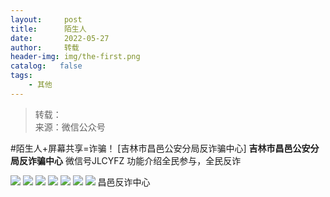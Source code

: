 ```yaml
---
layout:     post
title:      陌生人
date:       2022-05-27
author:     转载
header-img: img/the-first.png
catalog:   false
tags:
    - 其他
---
```


<blockquote><p>转载：<br>
来源：微信公众号</p></blockquote>

#陌生人+屏幕共享=诈骗！
[吉林市昌邑公安分局反诈骗中心]
**吉林市昌邑公安分局反诈骗中心**
微信号JLCYFZ
功能介绍全民参与，全民反诈

![]({{site.baseurl}}/postimg/7f48KExj8S5PjWUVskXRpbwQg8bNJb6f0dHHh7u8z2w5kicPib8Y9TEU84heoMtrGcDMibx0ia11IYEhMiby9rZktNg.png)
![]({{site.baseurl}}/postimg/7f48KExj8S5PjWUVskXRpbwQg8bNJb6fbOFDOnFKOpMK7vpBAWiciceQVJicmKycRqfamS0cJg4nqMbBTYpqVqQeA.png)
![]({{site.baseurl}}/postimg/7f48KExj8S5PjWUVskXRpbwQg8bNJb6ffyHbjnzwV8iadwTjiaHLibmREVPuk4oatUAetzFVnX6ERrnfZEibPmnb5w.png)
![]({{site.baseurl}}/postimg/7f48KExj8S5PjWUVskXRpbwQg8bNJb6f6ic3IASiaMorkcXYAQ02yzUG041vUqxV3E9d93xn9UYvjrUOMliagaUuQ.png)
![]({{site.baseurl}}/postimg/7f48KExj8S5PjWUVskXRpbwQg8bNJb6fPslDQOkhftrjw9vvgS3m47taCacCx3wSFiaD5dE5ccKEe8XZM9PTY6A.png)
![]({{site.baseurl}}/postimg/7f48KExj8S5PjWUVskXRpbwQg8bNJb6fPslDQOkhftrjw9vvgS3m47taCacCx3wSFiaD5dE5ccKEe8XZM9PTY6A.png)
![]({{site.baseurl}}/postimg/7f48KExj8S5r2SoPGyAOBicw10ceBIVvVyAZKyXZwOMhprgf3NnMPSWTyzkYmZdk4yWdHpCzz9cCQXib3ubBvAOA.jpeg)
昌邑反诈中心

